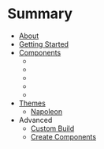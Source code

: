 # Summary

* [About](README.md)
* [Getting Started](getting_started.md)
* [Components](components/index.md)
   * [<bonaparte-sidebar>](components/bonaparte-sidebar.md)
   * [<bonaparte-toolbar>](components/bonaparte-toolbar.md)
   * <bonaparte-button>
   * <bonaparte-dropdown>
   * <bonaparte-panel>
* [Themes](themes/index.md)
   * [Napoleon](themes/napoleon.md)
* Advanced
   * [Custom Build](advanced/custom_build.md)
   * [Create Components](advanced/create_components.md)

